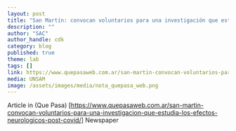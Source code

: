 ```yaml
---
layout: post
title: "San Martín: convocan voluntarios para una investigación que estudia los efectos neurológicos post Covid"
description: ""
author: "SAC"
author_handle: cdk
category: blog
published: true
theme: lab
tags: []
link: https://www.quepasaweb.com.ar/san-martin-convocan-voluntarios-para-una-investigacion-que-estudia-los-efectos-neurologicos-post-covid/
media: UNSAM 
image: /assets/images/media/nota_quepasa_web.png
---
```


Article in (Que Pasa) [https://www.quepasaweb.com.ar/san-martin-convocan-voluntarios-para-una-investigacion-que-estudia-los-efectos-neurologicos-post-covid/] Newspaper

